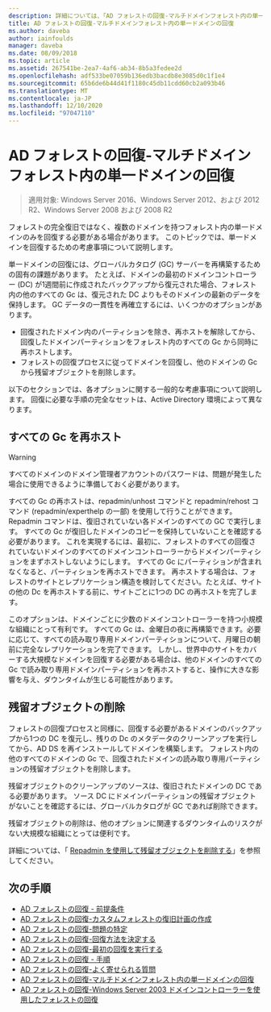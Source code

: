 ```yaml
---
description: 詳細については、「AD フォレストの回復-マルチドメインフォレスト内の単一ドメインの回復」を参照してください。
title: AD フォレストの回復-マルチドメインフォレスト内の単一ドメインの回復
ms.author: daveba
author: iainfoulds
manager: daveba
ms.date: 08/09/2018
ms.topic: article
ms.assetid: 267541be-2ea7-4af6-ab34-8b5a3fedee2d
ms.openlocfilehash: adf533be07059b136edb3bacdb8e3085d0c1f1e4
ms.sourcegitcommit: 65b6de6b44d41f1180c45db11cdd60cb2a093b46
ms.translationtype: MT
ms.contentlocale: ja-JP
ms.lasthandoff: 12/10/2020
ms.locfileid: "97047110"
---
```

# <a name="ad-forest-recovery---recovering-a-single-domain-in-a-multidomain-forest"></a>AD フォレストの回復-マルチドメインフォレスト内の単一ドメインの回復

>適用対象: Windows Server 2016、Windows Server 2012、および 2012 R2、Windows Server 2008 および 2008 R2

フォレストの完全復旧ではなく、複数のドメインを持つフォレスト内の単一ドメインのみを回復する必要がある場合があります。 このトピックでは、単一ドメインを回復するための考慮事項について説明します。

単一ドメインの回復には、グローバルカタログ (GC) サーバーを再構築するための固有の課題があります。 たとえば、ドメインの最初のドメインコントローラー (DC) が1週間前に作成されたバックアップから復元された場合、フォレスト内の他のすべての Gc は、復元された DC よりもそのドメインの最新のデータを保持します。 GC データの一貫性を再確立するには、いくつかのオプションがあります。

- 回復されたドメイン内のパーティションを除き、再ホストを解除してから、回復したドメインパーティションをフォレスト内のすべての Gc から同時に再ホストします。
- フォレストの回復プロセスに従ってドメインを回復し、他のドメインの Gc から残留オブジェクトを削除します。

以下のセクションでは、各オプションに関する一般的な考慮事項について説明します。 回復に必要な手順の完全なセットは、Active Directory 環境によって異なります。

## <a name="rehost-all-gcs"></a>すべての Gc を再ホスト

> [!WARNING]
> すべてのドメインのドメイン管理者アカウントのパスワードは、問題が発生した場合に使用できるように準備しておく必要があります。

すべての Gc の再ホストは、repadmin/unhost コマンドと repadmin/rehost コマンド (repadmin/experthelp の一部) を使用して行うことができます。 Repadmin コマンドは、復旧されていない各ドメインのすべての GC で実行します。 すべての Gc が復旧したドメインのコピーを保持していないことを確認する必要があります。 これを実現するには、最初に、フォレストのすべての回復されていないドメインのすべてのドメインコントローラーからドメインパーティションをまずホストしないようにします。 すべての Gc にパーティションが含まれなくなると、パーティションを再ホストできます。 再ホストする場合は、フォレストのサイトとレプリケーション構造を検討してください。たとえば、サイトの他の Dc を再ホストする前に、サイトごとに1つの DC の再ホストを完了します。

このオプションは、ドメインごとに少数のドメインコントローラーを持つ小規模な組織にとって有利です。 すべての Gc は、金曜日の夜に再構築できます。必要に応じて、すべての読み取り専用ドメインパーティションについて、月曜日の朝前に完全なレプリケーションを完了できます。 しかし、世界中のサイトをカバーする大規模なドメインを回復する必要がある場合は、他のドメインのすべての Gc で読み取り専用ドメインパーティションを再ホストすると、操作に大きな影響を与え、ダウンタイムが生じる可能性があります。

## <a name="remove-lingering-objects"></a>残留オブジェクトの削除

フォレストの回復プロセスと同様に、回復する必要があるドメインのバックアップから1つの DC を復元し、残りの Dc のメタデータのクリーンアップを実行してから、AD DS を再インストールしてドメインを構築します。 フォレスト内の他のすべてのドメインの Gc で、回復されたドメインの読み取り専用パーティションの残留オブジェクトを削除します。

残留オブジェクトのクリーンアップのソースは、復旧されたドメインの DC である必要があります。 ソース DC にドメインパーティションの残留オブジェクトがないことを確認するには、グローバルカタログが GC であれば削除できます。

残留オブジェクトの削除は、他のオプションに関連するダウンタイムのリスクがない大規模な組織にとっては便利です。

詳細については、「 [Repadmin を使用して残留オブジェクトを削除する](/previous-versions/windows/it-pro/windows-server-2003/cc785298(v=ws.10))」を参照してください。

## <a name="next-steps"></a>次の手順

- [AD フォレストの回復 - 前提条件](AD-Forest-Recovery-Prerequisties.md)
- [AD フォレストの回復-カスタムフォレストの復旧計画の作成](AD-Forest-Recovery-Devising-a-Plan.md)
- [AD フォレストの回復-問題の特定](AD-Forest-Recovery-Identify-the-Problem.md)
- [AD フォレストの回復-回復方法を決定する](AD-Forest-Recovery-Determine-how-to-Recover.md)
- [AD フォレストの回復-最初の回復を実行する](AD-Forest-Recovery-Perform-initial-recovery.md)
- [AD フォレストの回復 - 手順](AD-Forest-Recovery-Procedures.md)
- [AD フォレストの回復-よく寄せられる質問](AD-Forest-Recovery-FAQ.md)
- [AD フォレストの回復-マルチドメインフォレスト内の単一ドメインの回復](AD-Forest-Recovery-Single-Domain-in-Multidomain-Recovery.md)
- [AD フォレストの回復-Windows Server 2003 ドメインコントローラーを使用したフォレストの回復](AD-Forest-Recovery-Windows-Server-2003.md)
